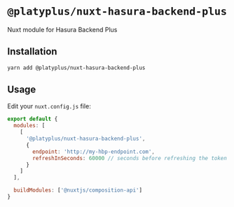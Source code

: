 # `@platyplus/nuxt-hasura-backend-plus`

Nuxt module for Hasura Backend Plus

## Installation

```sh
yarn add @platyplus/nuxt-hasura-backend-plus
```

## Usage

Edit your `nuxt.config.js` file:

```js
export default {
  modules: [
    [
      '@platyplus/nuxt-hasura-backend-plus',
      {
        endpoint: 'http://my-hbp-endpoint.com',
        refreshInSeconds: 60000 // seconds before refreshing the token
      }
    ]
  ],

  buildModules: ['@nuxtjs/composition-api']
}
```

